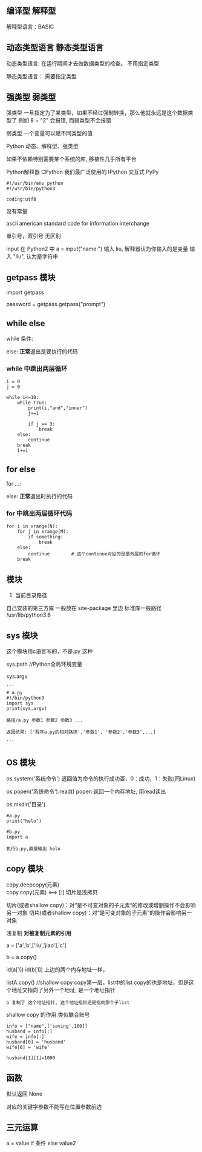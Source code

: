
## 编译型 解释型

解释型语言：BASIC


## 动态类型语言 静态类型语言
动态类型语言:
    在运行期间才去做数据类型的检查。
    不用指定类型

静态类型语言：
    需要指定类型

## 强类型 弱类型
强类型
    一旦指定为了某类型，如果不经过强制转换，那么他就永远是这个数据类型了
    例如 8 + "2" 会报错, 而弱类型不会报错

弱类型
    一个变量可以赋不同类型的值


Python
    动态、解释型、强类型


如果不依赖特别需要某个系统的库, 移植性几乎所有平台

Python解释器
    CPython 我们最广泛使用的
    IPython 交互式
    PyPy


```
#!/usr/bin/env python
#!/usr/bin/python3

coding:utf8
```


没有常量


ascii 
    american standard code for information interchange



单引号，双引号 无区别


input 在 Python2 中
    a = input("name:")
    输入 liu, 解释器认为你输入的是变量
    输入 "liu", 认为是字符串


## getpass 模块
import getpass

password = getpass.getpass("prompt")

## while else
while 条件:

else:
    **正常**退出是要执行的代码


### while 中跳出两层循环
```
i = 0
j = 0

while i<=10:
    while True:
        print(i,"and","inner")
        j+=1

        if j == 3:
            break
    else:
        continue
    break
    i+=1    
```

## for else
for ...:

else:
    **正常**退出时执行的代码


### for 中跳出两层循环代码

```
for i in xrange(N):
    for j in xrange(M):
        if something:
            break
    else:
        continue        # 这个continue对应的是最外层的for循环
    break
```


## 模块

1. 当前目录路径

自己安装的第三方库 一般放在 site-package 里边
标准库一般路径 /usr/lib/python3.6

## sys 模块
这个模块用c语言写的，不是.py 这种

sys.path	//Python全局环境变量

sys.argv

	```
	# a.py
	#!/bin/python3
	import sys
	print(sys.argv)

	路径/a.py 参数1 参数2 参数3 ...

	返回结果: ['程序a.py的相对路径','参数1', '参数2','参数3',...]

	```

## OS 模块
os.system('系统命令')
返回值为命令的执行成功否，0：成功，1：失败(同Linux)

os.popen('系统命令').read()
popen 返回一个内存地址, 用read读出

os.mkdir('目录')


```
#a.py
print("helo")

#b.py
import a

执行b.py,直接输出 helo
```


## copy 模块
copy.deepcopy(元素)   
copy.copy(元素) <==>  [:] 切片是浅拷贝

切片(或者shallow copy)：对“是不可变对象的子元素“的修改或增删操作不会影响另一对象
切片(或者shallow copy)：对“是可变对象的子元素“的操作会影响另一对象


浅复制
**对被复制元素的引用**

a = ['a','b',['liu','jiao'],'c']

b = a.copy()

id(a[1])
id(b[1])
上边的两个内存地址一样，

listA.copy() //shallow copy
    copy第一层，list中的list copy的也是地址，但是这个地址又指向了另外一个地址, 是一个地址指针
    
    b 复制了 这个地址指针, 这个地址指针还是指向那个子list


shallow copy 的作用:类似联合账号
```
info = ["name",['saving',100]]
husband = info[:]
wife = info[:]
husband[0] = 'husband'
wife[0] = 'wife'

husband[1][1]=1000
```




## 函数
默认返回 None

对应的关键字参数不能写在位置参数前边


## 三元运算

a = value if 条件 else value2
